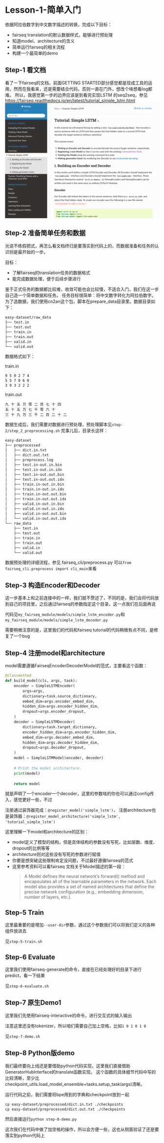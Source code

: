 # Lesson-1-简单入门

依据阿拉伯数字到中文数字描述的转换，完成以下目标：

* fairseq translation的默认数据样式，能够进行预处理
* 知道model、architecture的含义
* 简单运行fairseq的相关流程
* 构建一个最简单的demo

## Step-1 看文档

看了一下fairseq的文档，前面GETTING STARTED部分感觉都是现成工具的运用，然而在我看来，还是需要结合代码，否则一直在门外，想改个啥想看log都难。
所以，我感觉第一步的边界应该是到看完实现LSTM 的seq2seq，参见 https://fairseq.readthedocs.io/en/latest/tutorial_simple_lstm.html
![lstm.png](lstm.png)

## Step-2 准备简单任务和数据

光说不练假把式，再怎么看文档终归是要落实到代码上的，而数据准备和任务的认识则是最开始的一步。

目标：

* 了解fairseq的translation任务的数据格式
* 能完成数据处理，便于后续步骤进行

鉴于正式任务的数据都比较难，收敛可能也会比较慢，不适合入门，我们在这一步自己造一个简单数据和任务。
任务目标很简单：将中文数字转化为阿拉伯数字。
为了造数据，我们使用cn2an这个包，脚本在prepare_data目录里。数据目录如下：

```
easy-dataset/raw_data
├── test.in
├── test.out
├── train.in
├── train.out
├── valid.in
└── valid.out
```

数据格式如下：

train.in

```
9 5 0 2 7 4
5 5 7 0 6 0
3 9 3 2 2 2
```

train.out

```
九 十 五 万 零 二 百 七 十 四
五 十 五 万 七 千 零 六 十
三 十 九 万 三 千 二 百 二 十 二
```

数据生成后，我们需要对数据进行预处理，预处理脚本见`step-2/step_2_preprocessing.sh`
完事儿后，目录长这样：

```
easy-dataset
├── preprocessed
│   ├── dict.in.txt
│   ├── dict.out.txt
│   ├── preprocess.log
│   ├── test.in-out.in.bin
│   ├── test.in-out.in.idx
│   ├── test.in-out.out.bin
│   ├── test.in-out.out.idx
│   ├── train.in-out.in.bin
│   ├── train.in-out.in.idx
│   ├── train.in-out.out.bin
│   ├── train.in-out.out.idx
│   ├── valid.in-out.in.bin
│   ├── valid.in-out.in.idx
│   ├── valid.in-out.out.bin
│   └── valid.in-out.out.idx
└── raw_data
    ├── test.in
    ├── test.out
    ├── train.in
    ├── train.out
    ├── valid.in
    └── valid.out
```

数据预处理的详细流程，参见
fairseq_cli/preprocess.py
可以`from fairseq_cli.preprocess import cli_main`来看

## Step-3 构造Encoder和Decoder

这一步基本上和之前连接中的一样，我们就不赘述了，不同的是，我们会将代码放到自己的项目里，之后通过fairseq的参数指定这个目录，这一点我们在后面再说

代码见`my_fairseq_module/models/simple_lstm_encoder.py`和`my_fairseq_module/models/simple_lstm_decoder.py`

需要稍微注意的是，这里我们的代码和fairseq tutorial的代码稍微有点不同，是修复了一个bug

## Step-4 注册model和architecture

model需要遵循FairseqEncoderDecoderModel的范式，主要看这个函数：

```python
@classmethod
def build_model(cls, args, task):
    encoder = SimpleLSTMEncoder(
        args=args,
        dictionary=task.source_dictionary,
        embed_dim=args.encoder_embed_dim,
        hidden_dim=args.encoder_hidden_dim,
        dropout=args.encoder_dropout,
    )
    decoder = SimpleLSTMDecoder(
        dictionary=task.target_dictionary,
        encoder_hidden_dim=args.encoder_hidden_dim,
        embed_dim=args.decoder_embed_dim,
        hidden_dim=args.decoder_hidden_dim,
        dropout=args.decoder_dropout,
    )
    model = SimpleLSTMModel(encoder, decoder)

    # Print the model architecture.
    print(model)

    return model
```

就是声明了一个encoder一个decoder，这里的参数啥的你也可以通过config传入，感觉更好一些，不过

注册通过装饰器完成：`@register_model('simple_lstm')`，
注册architecture也是装饰器：`@register_model_architecture('simple_lstm', 'tutorial_simple_lstm')`

这里理解一下model和architecture的区别：

* model定义了模型的结构，但是具体结构的参数没有写死，比如层数、维度、dropout的比例等等
* architecture则对这些没有写死的参数进行赋值
* 你要是想突破这些限制肯定没问题，不过最好遵循fairseq的范式
* 这里参考资料可以看fairseq 文档关于Model描述的第一段：
  > A Model defines the neural network’s forward() method and encapsulates all of the learnable parameters in the
  network.
  > Each model also provides a set of named architectures that define the precise network configuration (e.g., embedding
  > dimension, number of layers, etc.).

## Step-5 Train

这里最重要的是增加`--user-dir`参数，通过这个参数我们可以将我们定义的各种组件放进去

见`step-5-train.sh`

## Step-6 Evaluate

这里我们使用fairseq-generate的命令，直接在已经处理好的目录下进行predict，看一下结果

见`step-6-evaluate.sh`

## Step-7 原生Demo1

这里我们先使用fairseq-interactive的命令，进行交互式的输入输出

注意这里还没有tokenizer，所以咱们需要自己加上空格，比如`1 0 1 0 1 0`

见`step-7-demo.sh`

## Step-8 Python版demo

我们最终要向上线还是要借助python代码实现，这里我们直接借助GeneratorHubInterface的translate函数实现。
这个函数的具体细节代码中写的比较清晰，至少比checkpoint_utils.load_model_ensemble+tasks.setup_task(args)清晰。

运行代码之前，我们需要将bpe用到的字典和checkpoint放到一起

```
cp easy-dataset/preprocessed/dict.in.txt ./checkpoints
cp easy-dataset/preprocessed/dict.out.txt ./checkpoints
```

然后直接运行`python step-8-demo.py`

这次我们在代码中做了加空格的操作，所以会方便一些，这也从侧面验证了还是要落实到python代码上
